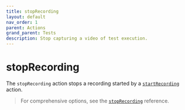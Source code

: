 ```yaml
---
title: stopRecording
layout: default
nav_order: 1
parent: Actions
grand_parent: Tests
description: Stop capturing a video of test execution.
---
```


# stopRecording

The `stopRecording` action stops a recording started by a [`startRecording`](startRecording) action.

> For comprehensive options, see the [`stopRecording`](/docs/references/schemas/stopRecording) reference.
